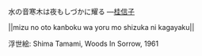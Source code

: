 水の音寒木は夜もしづかに耀る
—[桂信子](https://ja.wikipedia.org/wiki/桂信子)

||mizu no oto kanboku wa yoru mo shizuka ni kagayaku||

浮世絵: Shima Tamami, Woods In Sorrow, 1961